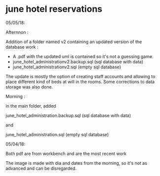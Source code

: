 # june hotel reservations


05/05/18:

Afternnon :

Addition of a folder named v2 containing an updated version of the database work :
- A .pdf with the updated uml is contained so it's not a guessing game.
- june_hotel_administrationv2.backup.sql (sql database with data)
- june_hotel_administrationv2.sql (empty sql database)

The update is mostly the option of creating staff accounts and allowing to place different kind of beds at will in the rooms. Some corrections to data storage was also done.

Morning :

 in the main folder, added

june_hotel_administration.backup.sql
(sql database with data)

and

june_hotel_administration.sql
(empty sql database)


05/04/18:

Both pdf are from workbench and are the most recent work

The image is made with dia and dates from the morning, so it's not as advanced and can be disregarded.


